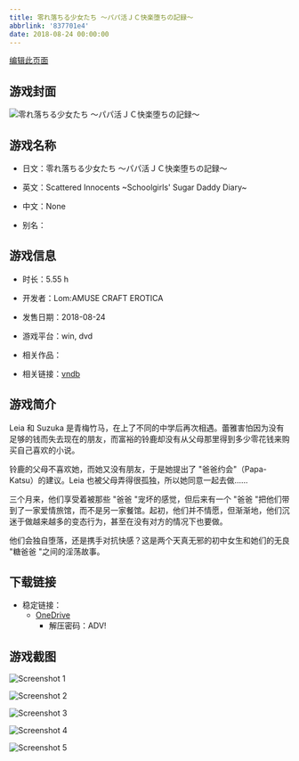 ```yaml
---
title: 零れ落ちる少女たち ～パパ活ＪＣ快楽堕ちの記録～
abbrlink: '837701e4'
date: 2018-08-24 00:00:00
---
```

[编辑此页面](https://github.com/ACG-3/ADV3-source/blob/main/source/_posts/games/%E9%9B%B6%E3%82%8C%E8%90%BD%E3%81%A1%E3%82%8B%E5%B0%91%E5%A5%B3%E3%81%9F%E3%81%A1%20%EF%BD%9E%E3%83%91%E3%83%91%E6%B4%BB%EF%BC%AA%EF%BC%A3%E5%BF%AB%E6%A5%BD%E5%A0%95%E3%81%A1%E3%81%AE%E8%A8%98%E9%8C%B2%EF%BD%9E.md)

## 游戏封面

![零れ落ちる少女たち ～パパ活ＪＣ快楽堕ちの記録～](https://pan.timero.xyz/d/onedrive/img_lib_001/%E9%9B%B6%E3%82%8C%E8%90%BD%E3%81%A1%E3%82%8B%E5%B0%91%E5%A5%B3%E3%81%9F%E3%81%A1%20%EF%BD%9E%E3%83%91%E3%83%91%E6%B4%BB%EF%BC%AA%EF%BC%A3%E5%BF%AB%E6%A5%BD%E5%A0%95%E3%81%A1%E3%81%AE%E8%A8%98%E9%8C%B2%EF%BD%9E_cover.avif)


## 游戏名称

- 日文：零れ落ちる少女たち ～パパ活ＪＣ快楽堕ちの記録～
- 英文：Scattered Innocents ~Schoolgirls' Sugar Daddy Diary~
- 中文：None

- 别名：


## 游戏信息

- 时长：5.55 h
- 开发者：Lom:AMUSE CRAFT EROTICA
- 发售日期：2018-08-24
- 游戏平台：win, dvd
- 相关作品：

- 相关链接：[vndb](https://vndb.org/v23249)


## 游戏简介

Leia 和 Suzuka 是青梅竹马，在上了不同的中学后再次相遇。蕾雅害怕因为没有足够的钱而失去现在的朋友，而富裕的铃鹿却没有从父母那里得到多少零花钱来购买自己喜欢的小说。

铃鹿的父母不喜欢她，而她又没有朋友，于是她提出了 "爸爸约会"（Papa-Katsu）的建议。Leia 也被父母弄得很孤独，所以她同意一起去做......

三个月来，他们享受着被那些 "爸爸 "宠坏的感觉，但后来有一个 "爸爸 "把他们带到了一家爱情旅馆，而不是另一家餐馆。起初，他们并不情愿，但渐渐地，他们沉迷于做越来越多的变态行为，甚至在没有对方的情况下也要做。

他们会独自堕落，还是携手对抗快感？这是两个天真无邪的初中女生和她们的无良 "糖爸爸 "之间的淫荡故事。


## 下载链接

- 稳定链接：
    - [OneDrive](https://pan.timero.xyz/onedrive/adv_lib_001/%E9%9B%B6%E3%82%8C%E8%90%BD%E3%81%A1%E3%82%8B%E5%B0%91%E5%A5%B3%E3%81%9F%E3%81%A1%20%EF%BD%9E%E3%83%91%E3%83%91%E6%B4%BB%EF%BC%AA%EF%BC%A3%E5%BF%AB%E6%A5%BD%E5%A0%95%E3%81%A1%E3%81%AE%E8%A8%98%E9%8C%B2%EF%BD%9E)
        - 解压密码：ADV!



## 游戏截图


![Screenshot 1](https://pan.timero.xyz/d/onedrive/img_lib_001/%E9%9B%B6%E3%82%8C%E8%90%BD%E3%81%A1%E3%82%8B%E5%B0%91%E5%A5%B3%E3%81%9F%E3%81%A1%20%EF%BD%9E%E3%83%91%E3%83%91%E6%B4%BB%EF%BC%AA%EF%BC%A3%E5%BF%AB%E6%A5%BD%E5%A0%95%E3%81%A1%E3%81%AE%E8%A8%98%E9%8C%B2%EF%BD%9E_Screenshot_1.avif)

![Screenshot 2](https://pan.timero.xyz/d/onedrive/img_lib_001/%E9%9B%B6%E3%82%8C%E8%90%BD%E3%81%A1%E3%82%8B%E5%B0%91%E5%A5%B3%E3%81%9F%E3%81%A1%20%EF%BD%9E%E3%83%91%E3%83%91%E6%B4%BB%EF%BC%AA%EF%BC%A3%E5%BF%AB%E6%A5%BD%E5%A0%95%E3%81%A1%E3%81%AE%E8%A8%98%E9%8C%B2%EF%BD%9E_Screenshot_2.avif)

![Screenshot 3](https://pan.timero.xyz/d/onedrive/img_lib_001/%E9%9B%B6%E3%82%8C%E8%90%BD%E3%81%A1%E3%82%8B%E5%B0%91%E5%A5%B3%E3%81%9F%E3%81%A1%20%EF%BD%9E%E3%83%91%E3%83%91%E6%B4%BB%EF%BC%AA%EF%BC%A3%E5%BF%AB%E6%A5%BD%E5%A0%95%E3%81%A1%E3%81%AE%E8%A8%98%E9%8C%B2%EF%BD%9E_Screenshot_3.avif)

![Screenshot 4](https://pan.timero.xyz/d/onedrive/img_lib_001/%E9%9B%B6%E3%82%8C%E8%90%BD%E3%81%A1%E3%82%8B%E5%B0%91%E5%A5%B3%E3%81%9F%E3%81%A1%20%EF%BD%9E%E3%83%91%E3%83%91%E6%B4%BB%EF%BC%AA%EF%BC%A3%E5%BF%AB%E6%A5%BD%E5%A0%95%E3%81%A1%E3%81%AE%E8%A8%98%E9%8C%B2%EF%BD%9E_Screenshot_4.avif)

![Screenshot 5](https://pan.timero.xyz/d/onedrive/img_lib_001/%E9%9B%B6%E3%82%8C%E8%90%BD%E3%81%A1%E3%82%8B%E5%B0%91%E5%A5%B3%E3%81%9F%E3%81%A1%20%EF%BD%9E%E3%83%91%E3%83%91%E6%B4%BB%EF%BC%AA%EF%BC%A3%E5%BF%AB%E6%A5%BD%E5%A0%95%E3%81%A1%E3%81%AE%E8%A8%98%E9%8C%B2%EF%BD%9E_Screenshot_5.avif)


